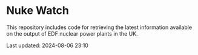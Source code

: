 # Nuke Watch

This repository includes code for retrieving the latest information available on the output of EDF nuclear power plants in the UK.

Last updated: 2024-08-06 23:10